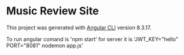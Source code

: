 # Music Review Site

This project was generated with [Angular CLI](https://github.com/angular/angular-cli) version 8.3.17.

To run angular comand is 'npm start'
for server it is 'JWT_KEY="hello" PORT="8081" nodemon app.js'

